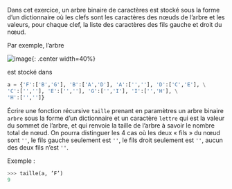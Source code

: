 Dans cet exercice, un arbre binaire de caractères est stocké sous la forme d’un
dictionnaire où les clefs sont les caractères des nœuds de l’arbre et les valeurs, pour
chaque clef, la liste des caractères des fils gauche et droit du nœud.

Par exemple, l’arbre

![image](data/img28_1.png){: .center width=40%}

est stocké dans

```python
a = {'F':['B','G'], 'B':['A','D'], 'A':['',''], 'D':['C','E'], \
'C':['',''], 'E':['',''], 'G':['','I'], 'I':['','H'], \
'H':['','']}
```

Écrire une fonction récursive `taille` prenant en paramètres un arbre binaire `arbre`
sous la forme d’un dictionnaire et un caractère `lettre` qui est la valeur du sommet de
l’arbre, et qui renvoie la taille de l’arbre à savoir le nombre total de nœud.
On pourra distinguer les 4 cas où les deux « fils » du nœud sont `''`, le fils gauche
seulement est `''`, le fils droit seulement est `''`, aucun des deux fils n’est `''`.

Exemple :

```python
>>> taille(a, ’F’)
9
```
